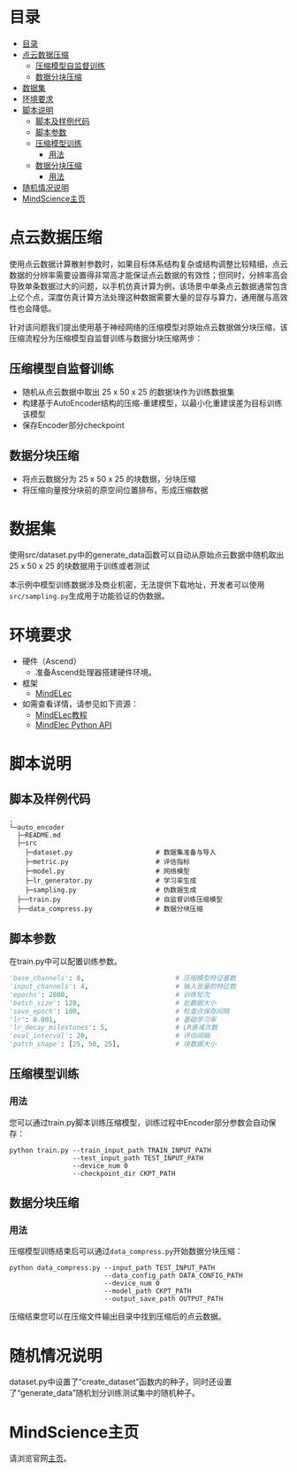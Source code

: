 # 目录

- [目录](#目录)
- [点云数据压缩](#点云数据压缩)
    - [压缩模型自监督训练](#压缩模型自监督训练)
    - [数据分块压缩](#数据分块压缩)
- [数据集](#数据集)
- [环境要求](#环境要求)
- [脚本说明](#脚本说明)
    - [脚本及样例代码](#脚本及样例代码)
    - [脚本参数](#脚本参数)
    - [压缩模型训练](#压缩模型训练)
        - [用法](#用法)
    - [数据分块压缩](#数据分块压缩-1)
        - [用法](#用法-1)
- [随机情况说明](#随机情况说明)
- [MindScience主页](#mindscience主页)

# 点云数据压缩

使用点云数据计算散射参数时，如果目标体系结构复杂或结构调整比较精细，点云数据的分辨率需要设置得非常高才能保证点云数据的有效性；但同时，分辨率高会导致单条数据过大的问题，以手机仿真计算为例，该场景中单条点云数据通常包含上亿个点，深度仿真计算方法处理这种数据需要大量的显存与算力，通用醒与高效性也会降低。

针对该问题我们提出使用基于神经网络的压缩模型对原始点云数据做分块压缩，该压缩流程分为压缩模型自监督训练与数据分块压缩两步：

## 压缩模型自监督训练

- 随机从点云数据中取出 25 x 50 x 25 的数据块作为训练数据集
- 构建基于AutoEncoder结构的压缩-重建模型，以最小化重建误差为目标训练该模型
- 保存Encoder部分checkpoint

## 数据分块压缩

- 将点云数据分为 25 x 50 x 25 的块数据，分块压缩
- 将压缩向量按分块前的原空间位置排布，形成压缩数据

# 数据集

使用src/dataset.py中的generate_data函数可以自动从原始点云数据中随机取出 25 x 50 x 25 的块数据用于训练或者测试

本示例中模型训练数据涉及商业机密，无法提供下载地址，开发者可以使用`src/sampling.py`生成用于功能验证的伪数据。

# 环境要求

- 硬件（Ascend）
    - 准备Ascend处理器搭建硬件环境。
- 框架
    - [MindELec](https://gitee.com/mindspore/mindscience/tree/master/MindElec)
- 如需查看详情，请参见如下资源：
    - [MindELec教程](https://www.mindspore.cn/mindscience/docs/zh-CN/master/mindelec/intro_and_install.html)
    - [MindElec Python API](https://www.mindspore.cn/mindscience/api/zh-CN/master/mindelec.html)

# 脚本说明

## 脚本及样例代码

```path
.
└─auto_encoder
  ├─README.md
  ├─src
    ├─dataset.py                     # 数据集准备与导入
    ├─metric.py                      # 评估指标
    ├─model.py                       # 网络模型
    ├─lr_generator.py                # 学习率生成
    ├─sampling.py                    # 伪数据生成
  ├──train.py                        # 自监督训练压缩模型
  ├──data_compress.py                # 数据分块压缩
```

## 脚本参数

在train.py中可以配置训练参数。

```python
'base_channels': 8,                       # 压缩模型特征基数
'input_channels': 4,                      # 输入张量的特征数
'epochs': 2000,                           # 训练轮次
'batch_size': 128,                        # 批数据大小
'save_epoch': 100,                        # 检查点保存间隔
'lr': 0.001,                              # 基础学习率
'lr_decay_milestones': 5,                 # LR衰减次数
'eval_interval': 20,                      # 评估间隔
'patch_shape': [25, 50, 25],              # 块数据大小
```

## 压缩模型训练

### 用法

您可以通过train.py脚本训练压缩模型，训练过程中Encoder部分参数会自动保存：

``` shell
python train.py --train_input_path TRAIN_INPUT_PATH
                --test_input_path TEST_INPUT_PATH
                --device_num 0
                --checkpoint_dir CKPT_PATH
```

## 数据分块压缩

### 用法

压缩模型训练结束后可以通过`data_compress.py`开始数据分块压缩：

``` shell
python data_compress.py --input_path TEST_INPUT_PATH
                        --data_config_path DATA_CONFIG_PATH
                        --device_num 0
                        --model_path CKPT_PATH
                        --output_save_path OUTPUT_PATH
```

压缩结束您可以在压缩文件输出目录中找到压缩后的点云数据。

# 随机情况说明

dataset.py中设置了“create_dataset”函数内的种子，同时还设置了“generate_data”随机划分训练测试集中的随机种子。

# MindScience主页

请浏览官网[主页](https://gitee.com/mindspore/mindscience)。
